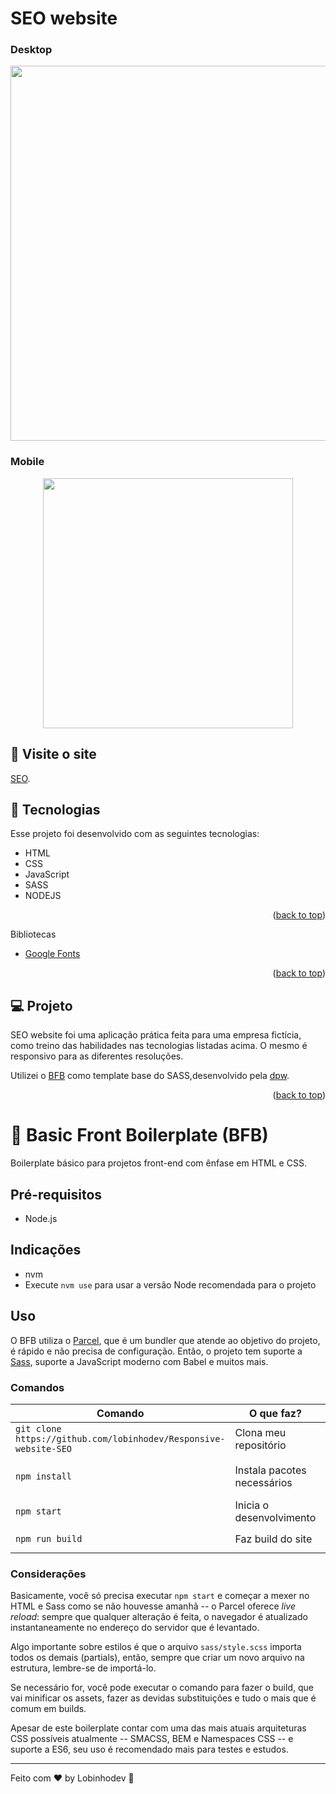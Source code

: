 # SEO website

### Desktop

<p align="center">
  <img width="600" src=".github/Desktop.gif">
</p>

### Mobile

<p align="center">
  <img width="400"  src=".github/Mobile.gif">
</p>

## 📢 Visite o site

[SEO](https://serene-spence-2db9d2.netlify.app/).

## 🧠 Tecnologias

Esse projeto foi desenvolvido com as seguintes tecnologias:

- HTML
- CSS
- JavaScript
- SASS
- NODEJS
<p align="right">(<a href="#top">back to top</a>)</p>

Bibliotecas

- [Google Fonts](https://fonts.google.com/)
<p align="right">(<a href="#top">back to top</a>)</p>

## 💻 Projeto

SEO website foi uma aplicação prática feita para uma empresa fictícia, como treino das habilidades nas tecnologias listadas acima. O mesmo é responsivo para as diferentes resoluções.

Utilizei o [BFB](https://github.com/desenvolvweb/basic-front-boilerplate) como template base do SASS,desenvolvido pela [dpw](https://github.com/desenvolvweb).

<p align="right">(<a href="#top">back to top</a>)</p>

# 🔖 Basic Front Boilerplate (BFB)

Boilerplate básico para projetos front-end com ênfase em HTML e CSS.

## Pré-requisitos

- Node.js

## Indicações

- nvm
- Execute `nvm use` para usar a versão Node recomendada para o projeto

## Uso

O BFB utiliza o [Parcel](https://pt.parceljs.org/), que é um bundler que atende ao objetivo do projeto, é rápido e não precisa de configuração. Então, o projeto tem suporte a [Sass](https://sass-lang.com/), suporte a JavaScript moderno com Babel e muitos mais.

### Comandos

| Comando                                                          | O que faz?                  | Observação                       |
| ---------------------------------------------------------------- | --------------------------- | -------------------------------- |
| `git clone https://github.com/lobinhodev/Responsive-website-SEO` | Clona meu repositório       | **Execute no terminal!**         |
| `npm install`                                                    | Instala pacotes necessários | Instala as dependências que usei |
| `npm start`                                                      | Inicia o desenvolvimento    | Acesse `http://localhost:1234`   |
| `npm run build`                                                  | Faz build do site           | Resultado na pasta `dist`        |

### Considerações

Basicamente, você só precisa executar `npm start` e começar a mexer no HTML e Sass como se não houvesse amanhã -- o Parcel oferece _live reload_: sempre que qualquer alteração é feita, o navegador é atualizado instantaneamente no endereço do servidor que é levantado.

Algo importante sobre estilos é que o arquivo `sass/style.scss` importa todos os demais (partials), então, sempre que criar um novo arquivo na estrutura, lembre-se de importá-lo.

Se necessário for, você pode executar o comando para fazer o build, que vai minificar os assets, fazer as devidas substituições e tudo o mais que é comum em builds.

Apesar de este boilerplate contar com uma das mais atuais arquiteturas CSS possíveis atualmente -- SMACSS, BEM e Namespaces CSS -- e suporte a ES6, seu uso é recomendado mais para testes e estudos.

---

Feito com ♥ by Lobinhodev 🐺
